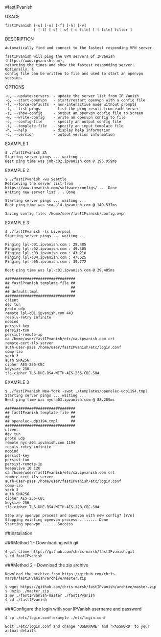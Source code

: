 #fastIPvanish

USAGE

    fastIPvanish [-u] [-o] [-f] [-h] [-v]
                 [ [-l] [-s] [-w] [-c file] [-t file] filter ]

DESCRIPTION

    Automatically find and connect to the fastest responding VPN server. 

    fastIPvanish will ping the VPN servers of IPVanish (https://www.ipvanish.com),
    returning the times and show the fastest responding server. Optionally, a
    config file can be written to file and used to start an openvpn session.

OPTIONS

    -u, --update-servers  - update the server list from IP Vanish
    -o, --start-openvpn   - start/restart openvpn with a config file
    -f, --force-defaults  - non-interactive mode without prompts
    -l, --list-pings      - list the ping result from each server
    -s, --show-config     - output an openvpn config file to screen
    -w, --write-config    - write an openvpn config to file
    -c, --config-file     - specify an output config file
    -t, --template-file   - specify an input template file
    -h, --help            - display help information
    -c, --version         - output version information

EXAMPLE 1

    $ ./fastIPvanish ZA
    Starting server pings ... waiting ...
    Best ping time was jnb-c02.ipvanish.com @ 195.959ms
    
EXAMPLE 2

    $ ./fastIPvanish -wu Seattle
    Retrieving the server list from https://www.ipvanish.com/software/configs/ ... Done
    Writing new server list ... Done
    
    Starting server pings ... waiting ...
    Best ping time was sea-a14.ipvanish.com @ 149.537ms

    Saving config file: /home/user/fastIPvanish/config.ovpn

EXAMPLE 3

    $ ./fastIPvanish -ls Liverpool
    Starting server pings ... waiting ...

    Pinging lpl-c01.ipvanish.com : 29.485
    Pinging lpl-c02.ipvanish.com : 49.505
    Pinging lpl-c03.ipvanish.com : 43.210
    Pinging lpl-c04.ipvanish.com : 47.525
    Pinging lpl-c05.ipvanish.com : 39.772

    Best ping time was lpl-c01.ipvanish.com @ 29.485ms

    ################################
    ## fastIPvanish template file ##
    ##                            ##
    ## default.tmpl               ##
    ################################
    client
    dev tun
    proto udp
    remote lpl-c01.ipvanish.com 443
    resolv-retry infinite
    nobind
    persist-key
    persist-tun
    persist-remote-ip
    ca /home/user/fastIPvanish/etc/ca.ipvanish.com.crt
    remote-cert-tls server
    auth-user-pass /home/user/fastIPvanish/etc/login.conf
    comp-lzo
    verb 3
    auth SHA256
    cipher AES-256-CBC
    keysize 256
    tls-cipher TLS-DHE-RSA-WITH-AES-256-CBC-SHA

EXAMPLE 3

    $ ./fastIPvanish New-York -swot ./templates/openelec-udp1194.tmpl
    Starting server pings ... waiting ...
    Best ping time was nyc-a03.ipvanish.com @ 88.209ms

    ################################
    ## fastIPvanish template file ##
    ##                            ##
    ## openelec-udp1194.tmpl      ##
    ################################
    client
    dev tun
    proto udp
    remote nyc-a04.ipvanish.com 1194
    resolv-retry infinite
    nobind
    persist-key
    persist-tun
    persist-remote-ip
    keepalive 10 120
    ca /home/user/fastIPvanish/etc/ca.ipvanish.com.crt
    remote-cert-tls server
    auth-user-pass /home/user/fastIPvanish/etc/login.conf
    comp-lzo
    verb 3
    auth SHA256
    cipher AES-256-CBC
    keysize 256
    tls-cipher TLS-DHE-RSA-WITH-AES-128-CBC-SHA

    Stop any openvpn process and openvpn with new config? [Y/n] 
    Stopping existing openvpn process ........ Done
    Starting openvpn .......Success

##Installation

###Method 1 - Downloading with git

    $ git clone https://github.com/chris-marsh/fastIPvanish.git
    $ cd fastIPvanish

###Method 2 - Download the zip archive

    Download the archive from https://github.com/chris-marsh/fastIPvanish/archive/master.zip

    $ wget https://github.com/chris-marsh/fastIPvanish/archive/master.zip
    $ unzip ./master.zip
    $ mv ./fastIPvanish-master ./fastIPvanish
    $ cd ./fastIPvanish

###Configure the login with your IPVanish username and password

    $ cp ./etc/login.conf.example ./etc/login.conf

    Edit ./etc/login.conf and change 'USERNAME' and 'PASSWORD' to your actual details.
